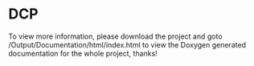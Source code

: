 # DCP

To view more information, please download the project and goto /Output/Documentation/html/index.html to view the Doxygen generated documentation for the whole project, thanks!